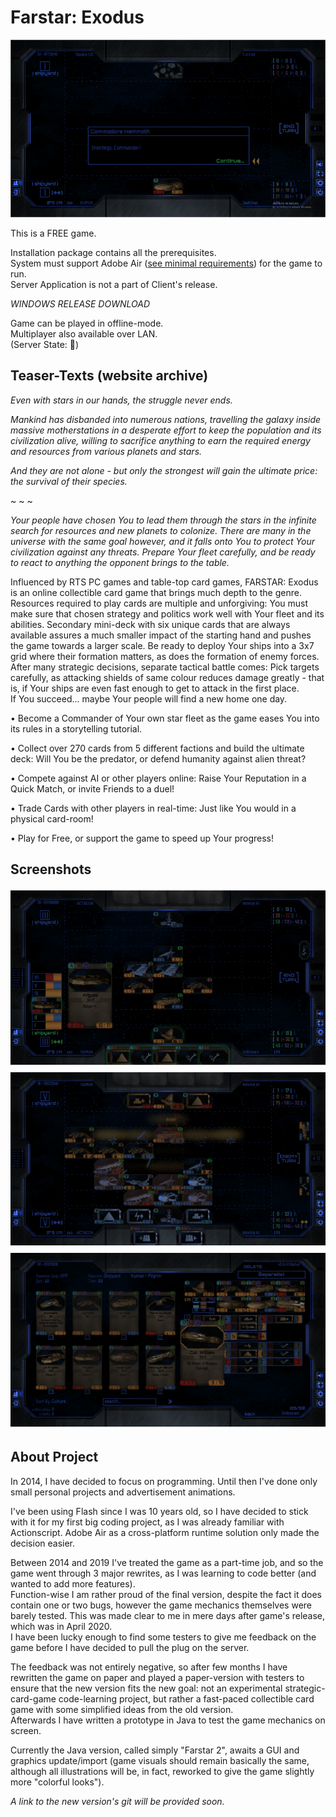# Farstar: Exodus  
  
![main_preview](screenshots/fs_mid.png)  
  
This is a FREE game.  
  
Installation package contains all the prerequisites.  
System must support Adobe Air ([see minimal requirements](https://uwm.edu/software/adobe-air-and-runtime-distribution/)) for the game to run.  
Server Application is not a part of Client's release.  
  
_WINDOWS RELEASE DOWNLOAD_  
  
Game can be played in offline-mode.  
Multiplayer also available over LAN.  
(Server State: :red_circle:)  
  
  
## Teaser-Texts (website archive)  
  
_Even with stars in our hands, the struggle never ends._  
  
_Mankind has disbanded into numerous nations, travelling the galaxy inside massive motherstations in a desperate effort to keep the population and its civilization alive, willing to sacrifice anything to earn the required energy and resources from various planets and stars._  
  
_And they are not alone - but only the strongest will gain the ultimate price: the survival of their species._  
  
~ ~ ~  
    
_Your people have chosen You to lead them through the stars in the infinite search for resources and new planets to colonize. There are many in the universe with the same goal however, and it falls onto You to protect Your civilization against any threats. Prepare Your fleet carefully, and be ready to react to anything the opponent brings to the table._  
  
Influenced by RTS PC games and table-top card games, FARSTAR: Exodus is an online collectible card game that brings much depth to the genre. Resources required to play cards are multiple and unforgiving: You must make sure that chosen strategy and politics work well with Your fleet and its abilities. Secondary mini-deck with six unique cards that are always available assures a much smaller impact of the starting hand and pushes the game towards a larger scale. Be ready to deploy Your ships into a 3x7 grid where their formation matters, as does the formation of enemy forces.  
After many strategic decisions, separate tactical battle comes: Pick targets carefully, as attacking shields of same colour reduces damage greatly - that is, if Your ships are even fast enough to get to attack in the first place.  
If You succeed... maybe Your people will find a new home one day.  
  
• Become a Commander of Your own star fleet as the game eases You into its rules in a storytelling tutorial.

• Collect over 270 cards from 5 different factions and build the ultimate deck: Will You be the predator, or defend humanity against alien threat?

• Compete against AI or other players online: Raise Your Reputation in a Quick Match, or invite Friends to a duel!

• Trade Cards with other players in real-time: Just like You would in a physical card-room!

• Play for Free, or support the game to speed up Your progress!
  
## Screenshots
  
![preview1](screenshots/fs1.png)  
![preview2](screenshots/fs2.png)  
![preview3](screenshots/fs3.png)  
  
  
## About Project  
  
In 2014, I have decided to focus on programming. Until then I've done only small personal projects and advertisement animations.  
  
I've been using Flash since I was 10 years old, so I have decided to stick with it for my first big coding project, as I was already familiar with Actionscript. Adobe Air as a cross-platform runtime solution only made the decision easier.  
  
Between 2014 and 2019 I've treated the game as a part-time job, and so the game went through 3 major rewrites, as I was learning to code better (and wanted to add more features).  
Function-wise I am rather proud of the final version, despite the fact it does contain one or two bugs, however the game mechanics themselves were barely tested. This was made clear to me in mere days after game's release, which was in April 2020.  
I have been lucky enough to find some testers to give me feedback on the game before I have decided to pull the plug on the server.  
  
The feedback was not entirely negative, so after few months I have rewritten the game on paper and played a paper-version with testers to ensure that the new version fits the new goal: not an experimental strategic-card-game code-learning project, but rather a fast-paced collectible card game with some simplified ideas from the old version.  
Afterwards I have written a prototype in Java to test the game mechanics on screen.  
  
Currently the Java version, called simply "Farstar 2", awaits a GUI and graphics update/import (game visuals should remain basically the same, although all illustrations will be, in fact, reworked to give the game slightly more "colorful looks").  
  
_A link to the new version's git will be provided soon._  
  
  

